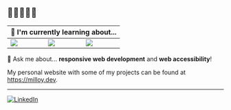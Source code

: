 <h2>👋👋👋👋👋</h2>

<table>
  <th colspan=3>🌱 I'm currently learning about...</th>
  <tbody>
    <tr>
      <td><img src="https://img.shields.io/badge/python-3670A0?style=for-the-badge&logo=python&logoColor=ffdd54" /></td>
      <td><img src="https://img.shields.io/badge/go-%2300ADD8.svg?style=for-the-badge&logo=go&logoColor=white" /></td>
      <td><img src="https://img.shields.io/badge/Neo4j-008CC1?style=for-the-badge&logo=neo4j&logoColor=white" /></td>
    </tr>
  </tbody>
</table>
<p>💬 Ask me about... <strong>responsive web development</strong> and <strong>web accessibility</strong>!</p>
<p>My personal website with some of my projects can be found at <a href="https://milloy.dev" target="_blank">https://milloy.dev</a>.</p>
<hr />

[![LinkedIn](https://img.shields.io/badge/linkedin-%230077B5.svg?style=for-the-badge&logo=linkedin&logoColor=white)](https://linkedin.com/in/connor-milloy-0570a4207)
